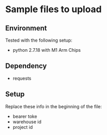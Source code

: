 # Sample files to upload

## Environment

Tested with the following setup:

- python 2.7.18 with M1 Arm Chips

## Dependency

- requests

## Setup

Replace these info in the beginning of the file:

- bearer toke
- warehouse id
- project id
